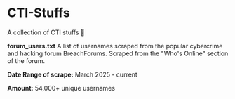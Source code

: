 # CTI-Stuffs
A collection of CTI stuffs 📃

**forum_users.txt**
A list of usernames scraped from the popular cybercrime and hacking forum BreachForums. Scraped from the "Who's Online" section of the forum.

**Date Range of scrape:** March 2025 - current

**Amount:** 54,000+ unique usernames

